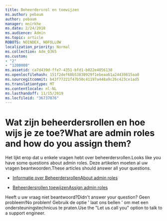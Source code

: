 ```yaml
---
title: Beheerdersrol en toewijzen
ms.author: pebaum
author: pebaum
manager: mnirkhe
ms.date: 2/24/2018
ms.audience: Admin
ms.topic: article
ROBOTS: NOINDEX, NOFOLLOW
localization_priority: Normal
ms.collection: Adm_O365
ms.custom:
- "2"
- "1200008"
ms.assetid: ca7d439d-ffe7-4351-bfd1-b022e4056138
ms.openlocfilehash: 151f2def68b53838929f1ebeaa61a24439815aa0
ms.sourcegitcommit: b43f77221f47b50c41197a448a9c26c423ce1ad5
ms.translationtype: MT
ms.contentlocale: nl-NL
ms.lasthandoff: 11/15/2019
ms.locfileid: "36737076"
---
```

# <a name="what-are-admin-roles-and-how-do-you-assign-them"></a><span data-ttu-id="70eeb-102">Wat zijn beheerdersrollen en hoe wijs je ze toe?</span><span class="sxs-lookup"><span data-stu-id="70eeb-102">What are admin roles and how do you assign them?</span></span>

<span data-ttu-id="70eeb-103">Het lijkt erop dat u enkele vragen hebt over beheerdersrollen.</span><span class="sxs-lookup"><span data-stu-id="70eeb-103">Looks like you have some questions about admin roles.</span></span> <span data-ttu-id="70eeb-104">Deze artikelen moeten al uw vragen beantwoorden.</span><span class="sxs-lookup"><span data-stu-id="70eeb-104">These articles should answer all your questions.</span></span>
  
- [<span data-ttu-id="70eeb-105">Informatie over Beheerdersrollen</span><span class="sxs-lookup"><span data-stu-id="70eeb-105">About admin roles</span></span>](https://docs.microsoft.com/office365/admin/add-users/about-admin-roles)

- [<span data-ttu-id="70eeb-106">Beheerdersrollen toewijzen</span><span class="sxs-lookup"><span data-stu-id="70eeb-106">Assign admin roles</span></span>](https://docs.microsoft.com/office365/admin/add-users/assign-admin-roles)

<span data-ttu-id="70eeb-107">Heeft u uw vraag niet beantwoord?</span><span class="sxs-lookup"><span data-stu-id="70eeb-107">Didn't answer your question?</span></span> <span data-ttu-id="70eeb-108">Geen probleem!</span><span class="sxs-lookup"><span data-stu-id="70eeb-108">No problem!</span></span> <span data-ttu-id="70eeb-109">Gebruik de optie ' laat ons bellen ' om met een ondersteuningstechnicus te praten.</span><span class="sxs-lookup"><span data-stu-id="70eeb-109">Use the "Let us call you" option to talk to a support engineer.</span></span>
  